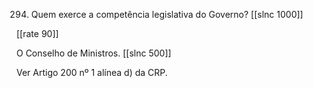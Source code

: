 294. Quem exerce a competência legislativa do Governo?
[[slnc 1000]]

[[rate 90]]

O Conselho de Ministros.
[[slnc 500]]

Ver Artigo 200 nº 1 alínea d) da CRP.
